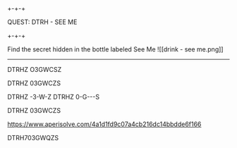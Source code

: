 ## 

+-+-+

QUEST: DTRH - SEE ME

+-+-+

Find the secret hidden in the bottle labeled See Me
![[drink - see me.png]]

---

DTRHZ O3GWCSZ

DTRHZ 03GWCZS

DTRHZ -3-W-Z
DTRHZ 0-G---S

DTRHZ 03GWCZS



https://www.aperisolve.com/4a1d1fd9c07a4cb216dc14bbdde6f166



DTRH703GWQZS